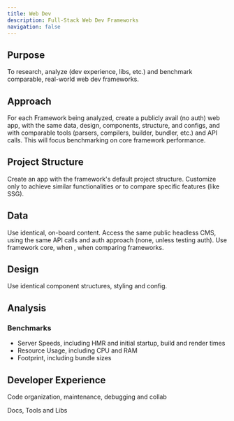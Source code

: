 ```yaml
---
title: Web Dev
description: Full-Stack Web Dev Frameworks
navigation: false
---
```


## Purpose

To research, analyze (dev experience, libs, etc.) and benchmark comparable, real-world web dev frameworks. 

## Approach

For each Framework being analyzed, create a publicly avail (no auth) web app, with the same data, design, components, structure, and configs, and with comparable tools (parsers, compilers, builder, bundler, etc.) and API calls.  This will focus benchmarking on core framework performance.

## Project Structure

Create an app with the framework's default project structure.  Customize only to achieve similar functionalities or to compare specific features (like SSG).

## Data

Use identical, on-board content.   Access the same public headless CMS, using the same API calls and auth approach (none, unless testing auth).  Use framework core, when , when comparing frameworks.

## Design

Use identical component structures, styling and config.

## Analysis

### Benchmarks

- Server Speeds, including HMR and initial startup, build and render times
- Resource Usage, including CPU and RAM
- Footprint, including bundle sizes

## Developer Experience

Code organization, maintenance, debugging and collab

Docs, Tools and Libs
